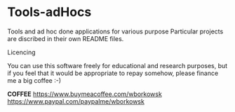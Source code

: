 # Tools-adHocs
Tools and ad hoc done applications for various purpose 
Particular projects are discribed in their own README files.


Licencing

You can use this software freely for educational and research purposes, but if you feel that it would be appropriate to repay somehow, please finance me a big coffee :-)


**COFFEE**
https://www.buymeacoffee.com/wborkowsk  
https://www.paypal.com/paypalme/wborkowsk


